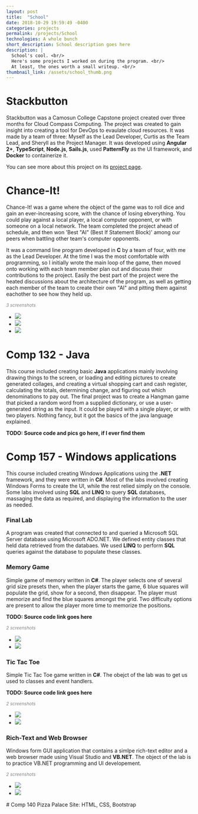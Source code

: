 ```yaml
---
layout: post
title:  "School"
date: 2018-10-29 19:59:49 -0400
categories: projects
permalink: /projects/School
technologies: A whole bunch
short_description: School description goes here
description: |
  School's cool. <br/> 
  Here's some projects I worked on during the program. <br/>
  At least, the ones worth a small writeup. <br/>
thumbnail_link: /assets/school_thumb.png
---
```


# Stackbutton
Stackbutton was a Camosun College Capstone project created over three months for Cloud Compass Computing.  The project was created to gain insight into creating a tool for DevOps to evaulate cloud resources. It was made by a team of three: Myself as the Lead Developer, Curtis as the Team Lead, and Sheryll as the Project Manager. It was developed using **Angular 2+**, **TypeScript**, **Node.js**, **Sails.js**, used **PatternFly** as the UI framework, and **Docker** to containerize it.

You can see more about this project on its [project page](http://leecombs.me/projects/stackbutton.html).

# Chance-It!
Chance-It! was a game where the object of the game was to roll dice and gain an ever-increasing score, with the chance of losing ebverything. You could play against a local player, a local computer opponent, or with someone on a local network. The team completed the project ahead of schedule, and then won 'Best "AI" (Best If Statement Block)' among our peers when battling other team's computer opponents.

It was a command line program developed in **C** by a team of four, with me as the Lead Developer. At the time I was the most comfortable with programming, so I initially wrote the main loop of the game, then moved onto working with each team member plan out and discuss their contributions to the project. Easily the best part of the project were the heated discussions about the architecture of the program, as well as getting each member of the team to create their own "AI" and pitting them against eachother to see how they held up.

<span style="color: gray; font-style: italic; font-size: 12">3 screenshots</span>
<div class="project-image-gallery">
	<ul>
		<a href="/assets/school/chanceit1.png" target="_blank"><li><img src="/assets/school/chanceit1.png"></li></a>
		<a href="/assets/school/chanceit2.png" target="_blank"><li><img src="/assets/school/chanceit2.png"></li></a>
		<a href="/assets/school/chanceit3.png" target="_blank"><li><img src="/assets/school/chanceit3.png"></li></a>
	</ul>
</div>

# Comp 132 - Java
This course included creating basic **Java** applications mainly involving drawing things to the screen, or loading and editing pictures to create generated collages, and creating a virtual shopping cart and cash register, calculating the totals, determining change, and figuring out which denominations to pay out. The final project was to create a Hangman game that picked a random word from a supplied dictionary, or use a user-generated string as the input. It could be played with a single player, or with two players. Nothing fancy, but it got the basics of the java language explained.

**TODO: Source code and pics go here, if I ever find them**


# Comp 157 - Windows applications
This course included creating Windows Applications using the **.NET** framework, and they were written in **C#**. Most of the labs involved creating Windows Forms to create the UI, while the rest relied simply on the console. Some labs involved using **SQL** and **LINQ** to query **SQL** databases, massaging the data as required, and displaying the information to the user as needed.

### Final Lab
A program was created that connected to and queried a Microsoft SQL Server database using Microsoft ADO.NET. We defined entity classes that held data retrieved from the databaes. We used **LINQ** to perform **SQL** queries against the database to populate these classes. 

### Memory Game
Simple game of memory written in **C#**. The player selects one of several grid size presets then, when the player starts the game, 6 blue squares will populate the grid, show for a second, then disappear. The player must memorize and find the blue squares amongst the grid. Two difficulty options are present to allow the player more time to memorize the positions.

**TODO: Source code link goes here**

<span style="color: gray; font-style: italic; font-size: 12">2 screenshots</span>
<div class="project-image-gallery">
	<ul>
		<a href="/assets/school/memory1.gif" target="_blank"><li><img src="/assets/school/memory1.gif"></li></a>
		<a href="/assets/school/memory2.png" target="_blank"><li><img src="/assets/school/memory2.png"></li></a>
	</ul>
</div>

### Tic Tac Toe
Simple Tic Tac Toe game written in **C#**. The obejct of the lab was to get us used to classes and event handlers.

**TODO: Source code link goes here**

<span style="color: gray; font-style: italic; font-size: 12">2 screenshots</span>
<div class="project-image-gallery">
	<ul>
		<a href="/assets/school/xos1.png" target="_blank"><li><img src="/assets/school/xos1.png"></li></a>
		<a href="/assets/school/xos2.png" target="_blank"><li><img src="/assets/school/xos2.png"></li></a>
	</ul>
</div>

### Rich-Text and Web Browser
Windows form GUI application that contains a simlpe rich-text editor and a web browser made using Visual Studio and **VB.NET**. The object of the lab is to practice VB.NET programming and UI developement.

<span style="color: gray; font-style: italic; font-size: 12">2 screenshots</span>
<div class="project-image-gallery">
	<ul>
		<a href="/assets/school/lab5-1.png" target="_blank"><li><img src="/assets/school/lab5-1.png"></li></a>
		<a href="/assets/school/lab5-2.png" target="_blank"><li><img src="/assets/school/lab5-2.png"></li></a>
	</ul>
</div>
# Comp 140
Pizza Palace Site: HTML, CSS, Bootstrap